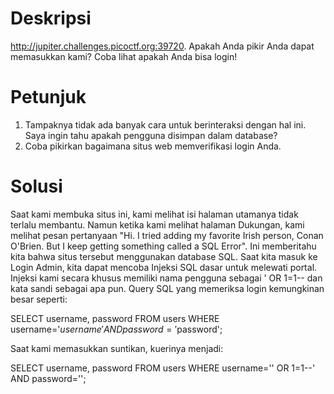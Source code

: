 # Deskripsi
http://jupiter.challenges.picoctf.org:39720. Apakah Anda pikir Anda dapat memasukkan kami? Coba lihat apakah Anda bisa login!

# Petunjuk
1. Tampaknya tidak ada banyak cara untuk berinteraksi dengan hal ini. Saya ingin tahu apakah pengguna disimpan dalam database?
2. Coba pikirkan bagaimana situs web memverifikasi login Anda.

# Solusi
Saat kami membuka situs ini, kami melihat isi halaman utamanya tidak terlalu membantu. Namun ketika kami melihat halaman Dukungan, kami melihat pesan pertanyaan "Hi. I tried adding my favorite Irish person, Conan O'Brien. But I keep getting something called a SQL Error". Ini memberitahu kita bahwa situs tersebut menggunakan database SQL. Saat kita masuk ke Login Admin, kita dapat mencoba Injeksi SQL dasar untuk melewati portal. Injeksi kami secara khusus memiliki nama pengguna sebagai ' OR 1=1-- dan kata sandi sebagai apa pun. Query SQL yang memeriksa login kemungkinan besar seperti:

SELECT username, password FROM users WHERE username='$username' AND password='$password';

Saat kami memasukkan suntikan, kuerinya menjadi:

SELECT username, password FROM users WHERE username='' OR 1=1--' AND password='';
